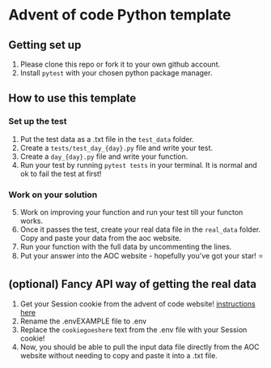 # Advent of code Python template

## Getting set up

1. Please clone this repo or fork it to your own github account.
2. Install `pytest` with your chosen python package manager.

## How to use this template

### Set up the test

1. Put the test data as a .txt file in the `test_data` folder.
2. Create a `tests/test_day_{day}.py` file and write your test.
3. Create a `day_{day}.py` file and write your function.
4. Run your test by running `pytest tests` in your terminal. It is normal and ok to fail the test at first!

### Work on your solution

5. Work on improving your function and run your test till your functon works.
6. Once it passes the test, create your real data file in the `real_data` folder. Copy and paste your data from the aoc website.
7. Run your function with the full data by uncommenting the lines.
8. Put your answer into the AOC website - hopefully you've got your star! ⭐


## (optional) Fancy API way of getting the real data 

1. Get your Session cookie from the advent of code website! [instructions here](https://mmhaskell.com/blog/2023/1/30/advent-of-code-fetching-puzzle-input-using-the-api)
2. Rename the .envEXAMPLE file to .env
3. Replace the `cookiegoeshere` text from the .env file with your Session cookie! 
4. Now, you should be able to pull the input data file directly from the AOC website without needing to copy and paste it into a .txt file.